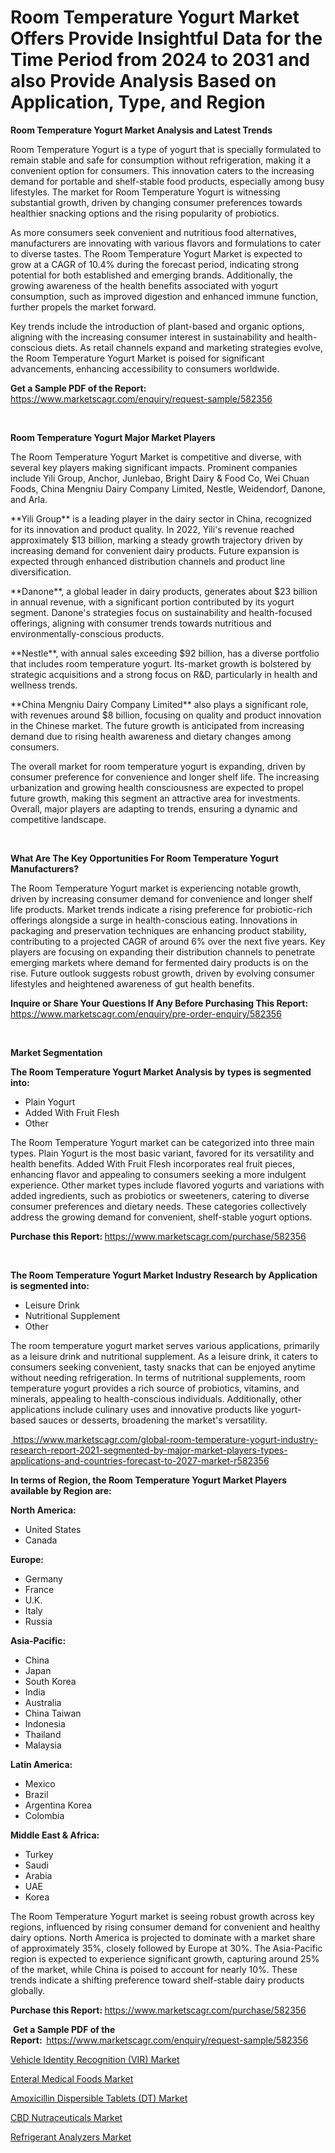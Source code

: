 <p><h1>Room Temperature Yogurt Market Offers Provide Insightful Data for the Time Period from 2024 to 2031 and also Provide Analysis Based on Application, Type, and Region</h1></p><p><strong>Room Temperature Yogurt Market Analysis and Latest Trends</strong></p>
<p><p>Room Temperature Yogurt is a type of yogurt that is specially formulated to remain stable and safe for consumption without refrigeration, making it a convenient option for consumers. This innovation caters to the increasing demand for portable and shelf-stable food products, especially among busy lifestyles. The market for Room Temperature Yogurt is witnessing substantial growth, driven by changing consumer preferences towards healthier snacking options and the rising popularity of probiotics.</p><p>As more consumers seek convenient and nutritious food alternatives, manufacturers are innovating with various flavors and formulations to cater to diverse tastes. The Room Temperature Yogurt Market is expected to grow at a CAGR of 10.4% during the forecast period, indicating strong potential for both established and emerging brands. Additionally, the growing awareness of the health benefits associated with yogurt consumption, such as improved digestion and enhanced immune function, further propels the market forward.</p><p>Key trends include the introduction of plant-based and organic options, aligning with the increasing consumer interest in sustainability and health-conscious diets. As retail channels expand and marketing strategies evolve, the Room Temperature Yogurt Market is poised for significant advancements, enhancing accessibility to consumers worldwide.</p></p>
<p><strong>Get a Sample PDF of the Report:&nbsp;</strong> <a href="https://www.marketscagr.com/enquiry/request-sample/582356?utm_campaign=1884&utm_medium=2&utm_source=Github&utm_content=ia&utm_term=08122024&utm_id=room-temperature-yogurt">https://www.marketscagr.com/enquiry/request-sample/582356</a></p>
<p>&nbsp;</p>
<p><strong>Room Temperature Yogurt Major Market Players</strong></p>
<p><p>The Room Temperature Yogurt Market is competitive and diverse, with several key players making significant impacts. Prominent companies include Yili Group, Anchor, Junlebao, Bright Dairy & Food Co, Wei Chuan Foods, China Mengniu Dairy Company Limited, Nestle, Weidendorf, Danone, and Arla.</p><p>**Yili Group** is a leading player in the dairy sector in China, recognized for its innovation and product quality. In 2022, Yili's revenue reached approximately $13 billion, marking a steady growth trajectory driven by increasing demand for convenient dairy products. Future expansion is expected through enhanced distribution channels and product line diversification.</p><p>**Danone**, a global leader in dairy products, generates about $23 billion in annual revenue, with a significant portion contributed by its yogurt segment. Danone's strategies focus on sustainability and health-focused offerings, aligning with consumer trends towards nutritious and environmentally-conscious products.</p><p>**Nestle**, with annual sales exceeding $92 billion, has a diverse portfolio that includes room temperature yogurt. Its-market growth is bolstered by strategic acquisitions and a strong focus on R&D, particularly in health and wellness trends.</p><p>**China Mengniu Dairy Company Limited** also plays a significant role, with revenues around $8 billion, focusing on quality and product innovation in the Chinese market. The future growth is anticipated from increasing demand due to rising health awareness and dietary changes among consumers.</p><p>The overall market for room temperature yogurt is expanding, driven by consumer preference for convenience and longer shelf life. The increasing urbanization and growing health consciousness are expected to propel future growth, making this segment an attractive area for investments. Overall, major players are adapting to trends, ensuring a dynamic and competitive landscape.</p></p>
<p>&nbsp;</p>
<p><strong>What Are The Key Opportunities For Room Temperature Yogurt Manufacturers?</strong></p>
<p><p>The Room Temperature Yogurt market is experiencing notable growth, driven by increasing consumer demand for convenience and longer shelf life products. Market trends indicate a rising preference for probiotic-rich offerings alongside a surge in health-conscious eating. Innovations in packaging and preservation techniques are enhancing product stability, contributing to a projected CAGR of around 6% over the next five years. Key players are focusing on expanding their distribution channels to penetrate emerging markets where demand for fermented dairy products is on the rise. Future outlook suggests robust growth, driven by evolving consumer lifestyles and heightened awareness of gut health benefits.</p></p>
<p><strong>Inquire or Share Your Questions If Any Before Purchasing This Report:</strong> <a href="https://www.marketscagr.com/enquiry/pre-order-enquiry/582356?utm_campaign=1884&utm_medium=2&utm_source=Github&utm_content=ia&utm_term=08122024&utm_id=room-temperature-yogurt">https://www.marketscagr.com/enquiry/pre-order-enquiry/582356</a></p>
<p>&nbsp;</p>
<p><strong>Market Segmentation</strong></p>
<p><strong>The Room Temperature Yogurt Market Analysis by types is segmented into:</strong></p>
<p><ul><li>Plain Yogurt</li><li>Added With Fruit Flesh</li><li>Other</li></ul></p>
<p><p>The Room Temperature Yogurt market can be categorized into three main types. Plain Yogurt is the most basic variant, favored for its versatility and health benefits. Added With Fruit Flesh incorporates real fruit pieces, enhancing flavor and appealing to consumers seeking a more indulgent experience. Other market types include flavored yogurts and variations with added ingredients, such as probiotics or sweeteners, catering to diverse consumer preferences and dietary needs. These categories collectively address the growing demand for convenient, shelf-stable yogurt options.</p></p>
<p><strong>Purchase this Report:&nbsp;</strong><a href="https://www.marketscagr.com/purchase/582356?utm_campaign=1884&utm_medium=2&utm_source=Github&utm_content=ia&utm_term=08122024&utm_id=room-temperature-yogurt">https://www.marketscagr.com/purchase/582356</a></p>
<p>&nbsp;</p>
<p><strong>The Room Temperature Yogurt Market Industry Research by Application is segmented into:</strong></p>
<p><ul><li>Leisure Drink</li><li>Nutritional Supplement</li><li>Other</li></ul></p>
<p><p>The room temperature yogurt market serves various applications, primarily as a leisure drink and nutritional supplement. As a leisure drink, it caters to consumers seeking convenient, tasty snacks that can be enjoyed anytime without needing refrigeration. In terms of nutritional supplements, room temperature yogurt provides a rich source of probiotics, vitamins, and minerals, appealing to health-conscious individuals. Additionally, other applications include culinary uses and innovative products like yogurt-based sauces or desserts, broadening the market's versatility.</p></p>
<p><a href="https://www.marketscagr.com/global-room-temperature-yogurt-industry-research-report-2021-segmented-by-major-market-players-types-applications-and-countries-forecast-to-2027-market-r582356?utm_campaign=1884&utm_medium=2&utm_source=Github&utm_content=ia&utm_term=08122024&utm_id=room-temperature-yogurt">&nbsp;https://www.marketscagr.com/global-room-temperature-yogurt-industry-research-report-2021-segmented-by-major-market-players-types-applications-and-countries-forecast-to-2027-market-r582356</a></p>
<p><strong>In terms of Region, the Room Temperature Yogurt Market Players available by Region are:</strong></p>
<p>
    <p> <strong> North America: </strong>
        <ul>
            <li>United States</li>
            <li>Canada</li>
        </ul>
        </p> 
    <p> <strong> Europe: </strong>
        <ul>
            <li>Germany</li>
            <li>France</li>
            <li>U.K.</li>
            <li>Italy</li>
            <li>Russia</li>
        </ul>
        </p> 
    <p> <strong> Asia-Pacific: </strong>
        <ul>
            <li>China</li>
            <li>Japan</li>
            <li>South Korea</li>
            <li>India</li>
            <li>Australia</li>
            <li>China Taiwan</li>
            <li>Indonesia</li>
            <li>Thailand</li>
            <li>Malaysia</li>
        </ul>
        </p> 
    <p> <strong> Latin America: </strong>
        <ul>
            <li>Mexico</li>
            <li>Brazil</li>
            <li>Argentina Korea</li>
            <li>Colombia</li>
        </ul>
        </p> 
    <p> <strong> Middle East & Africa: </strong>
        <ul>
            <li>Turkey</li>
            <li>Saudi</li>
            <li>Arabia</li>
            <li>UAE</li>
            <li>Korea</li>
        </ul>
    </p>
    </p>
<p><p>The Room Temperature Yogurt market is seeing robust growth across key regions, influenced by rising consumer demand for convenient and healthy dairy options. North America is projected to dominate with a market share of approximately 35%, closely followed by Europe at 30%. The Asia-Pacific region is expected to experience significant growth, capturing around 25% of the market, while China is poised to account for nearly 10%. These trends indicate a shifting preference toward shelf-stable dairy products globally.</p></p>
<p><strong>Purchase this Report: </strong><a href="https://www.marketscagr.com/purchase/582356?utm_campaign=1884&utm_medium=2&utm_source=Github&utm_content=ia&utm_term=08122024&utm_id=room-temperature-yogurt">https://www.marketscagr.com/purchase/582356</a></p>
<p>&nbsp;<strong>Get a Sample PDF of the Report:&nbsp;&nbsp;</strong><a href="https://www.marketscagr.com/enquiry/request-sample/582356?utm_campaign=1884&utm_medium=2&utm_source=Github&utm_content=ia&utm_term=08122024&utm_id=room-temperature-yogurt">https://www.marketscagr.com/enquiry/request-sample/582356</a></p>
<p><strong></strong></p>
<p><p><a href="https://www.linkedin.com/pulse/futur-trend-quest-sl8ue?utm_campaign=1884&utm_medium=2&utm_source=Github&utm_content=ia&utm_term=08122024&utm_id=room-temperature-yogurt">Vehicle Identity Recognition (VIR) Market</a></p><p><a href="https://www.linkedin.com/pulse/global-perspectives-enteral-medical-foods-market-trends-challenges-eqvue?utm_campaign=1884&utm_medium=2&utm_source=Github&utm_content=ia&utm_term=08122024&utm_id=room-temperature-yogurt">Enteral Medical Foods Market</a></p><p><a href="https://www.linkedin.com/pulse/acomprehensive-analysis-amoxicillin-dispersible-tablets-dt-f2nxe?utm_campaign=1884&utm_medium=2&utm_source=Github&utm_content=ia&utm_term=08122024&utm_id=room-temperature-yogurt">Amoxicillin Dispersible Tablets (DT) Market</a></p><p><a href="https://www.linkedin.com/pulse/cbd-nutraceuticals-market-analysis-identifying-key-issues-auyfe?utm_campaign=1884&utm_medium=2&utm_source=Github&utm_content=ia&utm_term=08122024&utm_id=room-temperature-yogurt">CBD Nutraceuticals Market</a></p><p><a href="https://www.linkedin.com/pulse/refrigerant-analyzers-market-report-mines-projected-cagr-55-og3uc?utm_campaign=1884&utm_medium=2&utm_source=Github&utm_content=ia&utm_term=08122024&utm_id=room-temperature-yogurt">Refrigerant Analyzers Market</a></p></p>